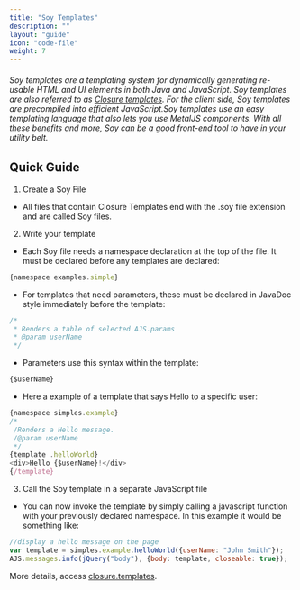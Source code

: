 ```yaml
---
title: "Soy Templates"
description: ""
layout: "guide"
icon: "code-file"
weight: 7
---
```


###### Soy templates are a templating system for dynamically generating re-usable HTML and UI elements in both Java and JavaScript. Soy templates are also referred to as [Closure templates](https://developers.google.com/closure/templates/). For the client side, Soy templates are precompiled into efficient JavaScript.Soy templates use an easy templating language that also lets you use MetalJS components. With all these benefits and more, Soy can be a good front-end tool to have in your utility belt.

<article id="1">

## Quick Guide

1. Create a Soy File
- All files that contain Closure Templates end with the .soy file extension and are called Soy files. 

2. Write your template
- Each Soy file needs a namespace declaration at the top of the file. It must be declared before any templates are declared:
```javascript
{namespace examples.simple}
```

- For templates that need parameters, these must be declared in JavaDoc style immediately before the template:
```java
/*
 * Renders a table of selected AJS.params
 * @param userName
 */
```

- Parameters use this syntax within the template:
```javascript
{$userName}
```

- Here a example of a template that says Hello to a specific user:
```javascript
{namespace simples.example}
/*
 /Renders a Hello message.
 /@param userName
 */
{template .helloWorld}
<div>Hello {$userName}!</div>
{/template}
```

3. Call the Soy template in a separate JavaScript file
- You can now invoke the template by simply calling a javascript function with your previously declared namespace. In this example it would be something like:

```javascript
//display a hello message on the page
var template = simples.example.helloWorld({userName: "John Smith"});
AJS.messages.info(jQuery("body"), {body: template, closeable: true});
```


 More details, access [closure.templates](https://developers.google.com/closure/templates/).


</article>
